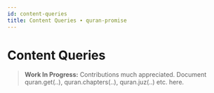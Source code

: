 ```yaml
---
id: content-queries
title: Content Queries ∙ quran-promise
---
```


# Content Queries

> **Work In Progress:** Contributions much appreciated. Document quran.get(..), quran.chapters(..), quran.juz(..) etc. here.
